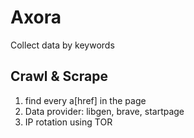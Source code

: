 # Axora
Collect data by keywords

## Crawl & Scrape
1. find every a[href] in the page
2. Data provider: libgen, brave, startpage
3. IP rotation using TOR
